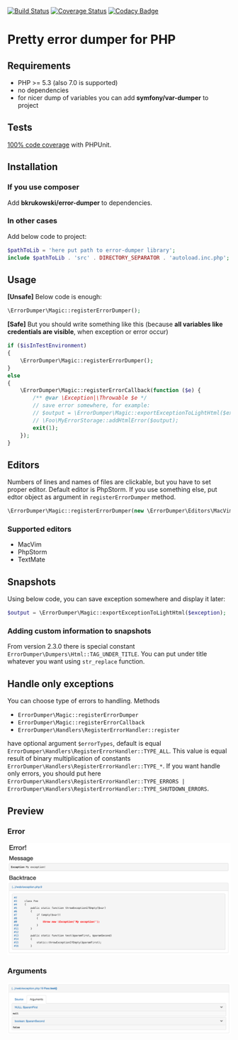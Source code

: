 [![Build Status](https://travis-ci.org/bkrukowski/error-dumper.svg?branch=master)](https://travis-ci.org/bkrukowski/error-dumper)
[![Coverage Status](https://coveralls.io/repos/github/bkrukowski/error-dumper/badge.svg?branch=master)](https://coveralls.io/github/bkrukowski/error-dumper?branch=master)
[![Codacy Badge](https://api.codacy.com/project/badge/Grade/8d2deb896230416f82b99def3662bb39)](https://www.codacy.com/app/bkrukowski/error-dumper?utm_source=github.com&amp;utm_medium=referral&amp;utm_content=bkrukowski/error-dumper&amp;utm_campaign=Badge_Grade)

# Pretty error dumper for PHP

## Requirements

* PHP >= 5.3 (also 7.0 is supported)
* no dependencies
* for nicer dump of variables you can add **symfony/var-dumper** to project

## Tests

[100% code coverage](https://coveralls.io/github/bkrukowski/error-dumper) with PHPUnit.

## Installation

### If you use composer

Add **bkrukowski/error-dumper** to dependencies.

### In other cases

Add below code to project:

```php
$pathToLib = 'here put path to error-dumper library';
include $pathToLib . 'src' . DIRECTORY_SEPARATOR . 'autoload.inc.php';
```

## Usage

**[Unsafe]** Below code is enough:

```php
\ErrorDumper\Magic::registerErrorDumper();
```

**[Safe]** But you should write something like this (because **all variables like credentials are visible**, when exception or error occur)

```php
if ($isInTestEnvironment)
{
    \ErrorDumper\Magic::registerErrorDumper();
}
else
{
    \ErrorDumper\Magic::registerErrorCallback(function ($e) {
        /** @var \Exception|\Throwable $e */
        // save error somewhere, for example:
        // $output = \ErrorDumper\Magic::exportExceptionToLightHtml($exception);
        // \Foo\MyErrorStorage::addHtmlError($output);
        exit(1);
    });
}
```

## Editors

Numbers of lines and names of files are clickable, but you have to set proper editor. Default editor is PhpStorm. If you use something else, put edtor object as argument in `registerErrorDumper` method.

```php
\ErrorDumper\Magic::registerErrorDumper(new \ErrorDumper\Editors\MacVim());
```

### Supported editors

* MacVim
* PhpStorm
* TextMate

## Snapshots

Using below code, you can save exception somewhere and display it later:

```php
$output = \ErrorDumper\Magic::exportExceptionToLightHtml($exception);
```

### Adding custom information to snapshots

From version 2.3.0 there is special constant `ErrorDumper\Dumpers\Html::TAG_UNDER_TITLE`. You can put under title whatever you want using `str_replace` function.

## Handle only exceptions

You can choose type of errors to handling. Methods

* `ErrorDumper\Magic::registerErrorDumper`
* `ErrorDumper\Magic::registerErrorCallback`
* `ErrorDumper\Handlers\RegisterErrorHandler::register`

have optional argument `$errorTypes`, default is equal `ErrorDumper\Handlers\RegisterErrorHandler::TYPE_ALL`.
This value is equal result of binary multiplication of constants `ErrorDumper\Handlers\RegisterErrorHandler::TYPE_*`.
If you want handle only errors, you should put here `ErrorDumper\Handlers\RegisterErrorHandler::TYPE_ERRORS | ErrorDumper\Handlers\RegisterErrorHandler::TYPE_SHUTDOWN_ERRORS`.

## Preview

### Error

![Preview exception](resources/img/preview-exception.png)

### Arguments

![Preview arguments](resources/img/preview-arguments.png)
